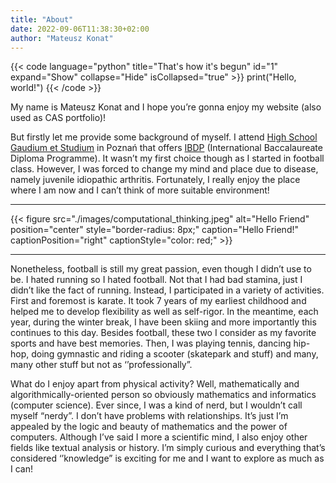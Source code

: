 ```yaml
---
title: "About"
date: 2022-09-06T11:38:30+02:00
author: "Mateusz Konat"
---
```


{{< code language="python" title="That's how it's begun" id="1" expand="Show" collapse="Hide" isCollapsed="true" >}}
print("Hello, world!")
{{< /code >}}

My name is Mateusz Konat and I hope you’re gonna enjoy my website (also used as CAS portfolio)! 

But firstly let me provide some background of myself. I attend [High School Gaudium et Studium](https://edu-ges.pl/high-school/about-school) in Poznań that offers [IBDP](https://www.ibo.org/programmes/diploma-programme/) (International Baccalaureate Diploma Programme). It wasn’t my first choice though as I started in football class. However, I was forced to change my mind and place due to disease, namely juvenile idiopathic arthritis. Fortunately, I really enjoy the place where I am now and I can’t think of more suitable environment!

***
{{< figure src="./images/computational_thinking.jpeg" alt="Hello Friend" position="center" style="border-radius: 8px;" caption="Hello Friend!" captionPosition="right" captionStyle="color: red;" >}}
***

Nonetheless, football is still my great passion, even though I didn’t use to be. I hated running so I hated football. Not that I had bad stamina, just I didn’t like the fact of running. Instead, I participated in a variety of activities. First and foremost is karate. It took 7 years of my earliest childhood and helped me to develop flexibility as well as self-rigor. In the meantime, each year, during the winter break, I have been skiing and more importantly this continues to this day. Besides football, these two I consider as my favorite sports and have best memories. Then, I was playing tennis, dancing hip-hop, doing gymnastic and riding a scooter (skatepark and stuff) and many, many other stuff but not as ‘’professionally”. 

What do I enjoy apart from physical activity? Well, mathematically and algorithmically-oriented person so obviously mathematics and informatics (computer science). Ever since, I was a kind of nerd, but I wouldn’t call myself “nerdy”. I don’t have problems with relationships. It’s just I’m appealed by the logic and beauty of mathematics and the power of computers. Although I’ve said I more a scientific mind, I also enjoy other fields like textual analysis or history. I’m simply curious and everything that’s considered ‘’knowledge” is exciting for me and I want to explore as much as I can!


